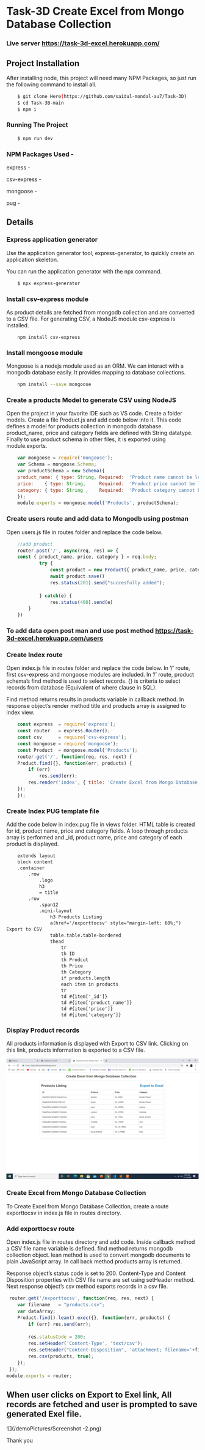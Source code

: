 # Task-3D Create Excel from Mongo Database Collection


### Live server https://task-3d-excel.herokuapp.com/

## Project Installation

After installing node, this project will need many NPM Packages, so just run the following command to install all.

```sh
    $ git clone Here(https://github.com/saidul-mondal-au7/Task-3D)
    $ cd Task-3B-main
    $ npm i
```
### Running The Project
```sh
    $ npm run dev
```

### NPM Packages Used -
express -

csv-express -

mongoose -

pug -

## Details

### Express application generator

Use the application generator tool, express-generator, to quickly create an application skeleton.

You can run the application generator with the npx command.

```sh
    $ npx express-generator
```

### Install csv-express module

As product details are fetched from mongodb collection and are converted to a CSV file. For generating CSV, a NodeJS module csv-express is installed.

```SH
    npm install csv-express
```
### Install mongoose module

Mongoose is a nodejs module used as an ORM. We can interact with a mongodb database easily. It provides mapping to database collections.

```sh
    npm install --save mongoose
```

### Create a products Model to generate CSV using NodeJS

Open the project in your favorite IDE such as VS code. Create a folder models. Create a file Product.js and add code below into it. This code defines a model for products collection in mongodb database. product_name, price and category fields are defined with String datatype. Finally to use product schema in other files, it is exported using module.exports.

```js
    var mongoose = require('mongoose');
    var Schema = mongoose.Schema;
    var productSchema = new Schema({
    product_name: { type: String, Required:  'Product name cannot be left blank.' },
    price:    { type: String,     Required:  'Product price cannot be left blank.'},
    category: { type: String ,    Required:  'Product category cannot be left blank'}
    });
    module.exports = mongoose.model('Products', productSchema);

```

### Create users route and add data to Mongodb using postman

Open users.js file in routes folder and replace the code below.

```js
    //add product
    router.post('/', async(req, res) => {
    const { product_name, price, category } = req.body;
            try {
                const product = new Product({ product_name, price, category })
                await product.save()
                res.status(201).send("succesfully added");
                
            } catch(e) {
                res.status(400).send(e)
        }
    })

```
### To add data open post man and use post method https://task-3d-excel.herokuapp.com/users

### Create Index route

Open index.js file in routes folder and replace the code below. In ‘/’ route, first csv-express and mongoose modules are included. In ‘/’ route, product schema’s find method is used to select records. {} is criteria to select records from database (Equivalent of  where clause in SQL).

Find method returns results in products variable in callback method. In response object’s render method title and products array is assigned to index view.

```js
    const express  = require('express');
    const router   = express.Router();
    const csv      = require('csv-express');
    const mongoose = require('mongoose');
    const Product  = mongoose.model('Products');
    router.get('/', function(req, res, next) {
    Product.find({}, function(err, products) {
        if (err)
            res.send(err);
        res.render('index', { title: 'Create Excel from Mongo Database Collection', products: products });
    });
    });

```

### Create Index PUG template file

Add the code below in index.pug file in views folder. HTML table is created for id, product name, price and category fields. A loop through products array is performed and _id, product name, price and category of each product is displayed.

```pug
    extends layout
    block content
    .container
        .row
            .logo
            h3
            = title
        .row
            .span12
            .mini-layout
                h3 Products Listing
                a(href='/exporttocsv' style="margin-left: 60%;") Export to CSV
                table.table.table-bordered
                thead
                    tr
                    th ID
                    th Prodcut
                    th Price
                    th Category
                    if products.length
                    each item in products
                    tr
                    td #{item['_id']}
                    td #{item['product_name']}
                    td #{item['price']}
                    td #{item['category']}

```

### Display Product records

All products information is displayed with Export to CSV  link. Clicking on this link, products information is exported to a CSV file.

![](/demoPictures/Screenshot-1.png)


### Create Excel from Mongo Database Collection

To Create Excel from Mongo Database Collection, create a route exporttocsv in index.js file in routes directory.

### Add exporttocsv route

Open index.js file in routes directory and add code. Inside callback method a CSV file name variable is defined. find method returns mongodb collection object. lean method is used to convert mongodb documents to plain JavaScript array. In call back method products array is returned.

Response object’s status code is set to 200. Content-Type and Content Disposition properties with CSV file name are set using setHeader method. Next response object’s csv method exports records in a csv file.

```js
 router.get('/exporttocsv', function(req, res, next) {
    var filename   = "products.csv";
    var dataArray;
    Product.find().lean().exec({}, function(err, products) {
        if (err) res.send(err);
        
        res.statusCode = 200;
        res.setHeader('Content-Type', 'text/csv');
        res.setHeader("Content-Disposition", 'attachment; filename='+filename);
        res.csv(products, true);
    });
 });
module.exports = router;
```
## When user clicks on Export to Exel link, All records are fetched and user is prompted to save generated Exel file.

![](/demoPictures/Screenshot -2.png)


Thank you